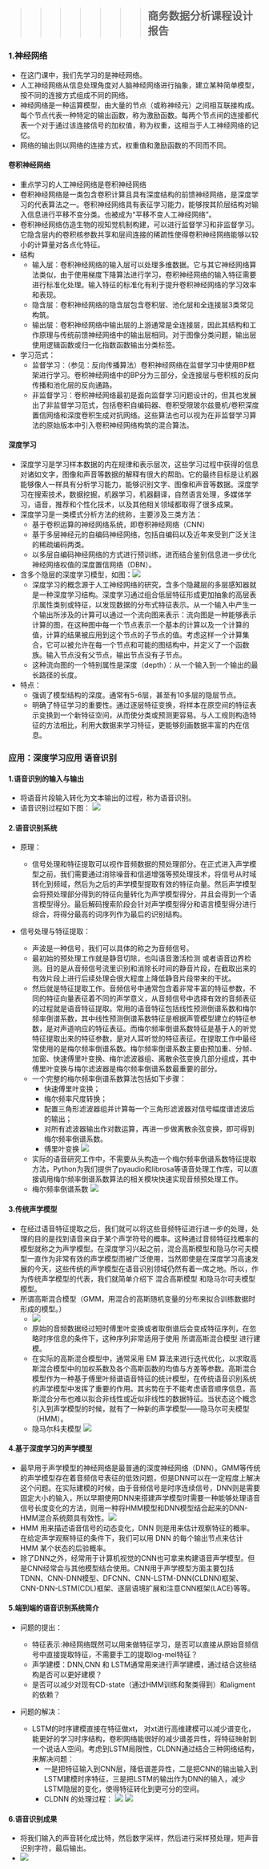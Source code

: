 >>>>>>>## 商务数据分析课程设计报告
### 1.神经网络
+ 在这门课中，我们先学习的是神经网络。
+ 人工神经网络从信息处理角度对人脑神经网络进行抽象，建立某种简单模型，按不同的连接方式组成不同的网络。
+ 神经网络是一种运算模型，由大量的节点（或称神经元）之间相互联接构成。每个节点代表一种特定的输出函数，称为激励函数。每两个节点间的连接都代表一个对于通过该连接信号的加权值，称为权重，这相当于人工神经网络的记忆。
+ 网络的输出则以网络的连接方式，权重值和激励函数的不同而不同。

#### 卷积神经网络
+ 重点学习的人工神经网络是卷积神经网络
+ 卷积神经网络是一类包含卷积计算且具有深度结构的前馈神经网络，是深度学习的代表算法之一。卷积神经网络具有表征学习能力，能够按其阶层结构对输入信息进行平移不变分类。也被成为“平移不变人工神经网络”。
+ 卷积神经网络仿造生物的视知觉机制构建，可以进行监督学习和非监督学习。它隐含层内的卷积核参数共享和层间连接的稀疏性使得卷积神经网络能够以较小的计算量对各点化特征。
+ 结构
    + 输入层：卷积神经网络的输入层可以处理多维数据。它与其它神经网络算法类似，由于使用梯度下降算法进行学习，卷积神经网络的输入特征需要进行标准化处理。输入特征的标准化有利于提升卷积神经网络的学习效率和表现。
    + 隐含层：卷积神经网络的隐含层包含卷积层、池化层和全连接层3类常见构筑。
    + 输出层：卷积神经网络中输出层的上游通常是全连接层，因此其结构和工作原理与传统前馈神经网络中的输出层相同。对于图像分类问题，输出层使用逻辑函数或归一化指数函数输出分类标签。
+ 学习范式：
    + 监督学习：（参见：反向传播算法）卷积神经网络在监督学习中使用BP框架进行学习。卷积神经网络中的BP分为三部分，全连接层与卷积核的反向传播和池化层的反向通路。
    + 非监督学习：卷积神经网络最初是面向监督学习问题设计的，但其也发展出了非监督学习范式，包括卷积自编码器、卷积受限玻尔兹曼机/卷积深度置信网络和深度卷积生成对抗网络。这些算法也可以视为在非监督学习算法的原始版本中引入卷积神经网络构筑的混合算法。

#### 深度学习
+ 深度学习是学习样本数据的内在规律和表示层次，这些学习过程中获得的信息对诸如文字，图像和声音等数据的解释有很大的帮助。它的最终目标是让机器能够像人一样具有分析学习能力，能够识别文字、图像和声音等数据。深度学习在搜索技术，数据挖掘，机器学习，机器翻译，自然语言处理，多媒体学习，语音，推荐和个性化技术，以及其他相关领域都取得了很多成果。
+ 深度学习是一类模式分析方法的统称，主要涉及三类方法：
    + 基于卷积运算的神经网络系统，即卷积神经网络（CNN）
    + 基于多层神经元的自编码神经网络，包括自编码以及近年来受到广泛关注的稀疏编码两类。
    + 以多层自编码神经网络的方式进行预训练，进而结合鉴别信息进一步优化神经网络权值的深度置信网络（DBN）。
+ 含多个隐层的深度学习模型，如图：![](1.png)
    + 深度学习的概念源于人工神经网络的研究，含多个隐藏层的多层感知器就是一种深度学习结构。深度学习通过组合低层特征形成更加抽象的高层表示属性类别或特征，以发现数据的分布式特征表示。从一个输入中产生一个输出所涉及的计算可以通过一个流向图来表示：流向图是一种能够表示计算的图，在这种图中每一个节点表示一个基本的计算以及一个计算的值，计算的结果被应用到这个节点的子节点的值。考虑这样一个计算集合，它可以被允许在每一个节点和可能的图结构中，并定义了一个函数族。输入节点没有父节点，输出节点没有子节点。
    + 这种流向图的一个特别属性是深度（depth）：从一个输入到一个输出的最长路径的长度。
+ 特点：
    + 强调了模型结构的深度。通常有5-6层，甚至有10多层的隐层节点。
    + 明确了特征学习的重要性。通过逐层特征变换，将样本在原空间的特征表示变换到一个新特征空间，从而使分类或预测更容易。与人工规则构造特征的方法相比，利用大数据来学习特征，更能够刻画数据丰富的内在信息。
  
### 应用：深度学习应用 语音识别
#### 1.语音识别的输入与输出
+ 将语音片段输入转化为文本输出的过程，称为语音识别。
+ 语音识别过程如下图：
 ![](2.png)

#### 2.语音识别系统
+ 原理：
    + 信号处理和特征提取可以视作音频数据的预处理部分。在正式进入声学模型之前，我们需要通过消除噪音和信道增强等预处理技术，将信号从时域转化到频域，然后为之后的声学模型提取有效的特征向量。然后声学模型会将预处理部分得到的特征向量转化为声学模型得分，并且会得到一个语言模型得分。最后解码搜索阶段会针对声学模型得分和语言模型得分进行综合，将得分最高的词序列作为最后的识别结构。

+ 信号处理与特征提取：
    + 声波是一种信号，我们可以具体的称之为音频信号。
    + 最初始的预处理工作就是静音切除，也叫语音激活检测 或者语音边界检测。目的是从音频信号流里识别和消除长时间的静音片段，在截取出来的有效片段上进行后续处理会很大程度上降低静音片段带来的干扰。
    + 然后就是特征提取工作。音频信号中通常包含着非常丰富的特征参数，不同的特征向量表征着不同的声学意义，从音频信号中选择有效的音频表征的过程就是语音特征提取。常用的语音特征包括线性预测倒谱系数和梅尔频率倒谱系数，其中线性预测倒谱系数特征是根据声管模型建立的特征参数，是对声道响应的特征表征。而梅尔频率倒谱系数特征是基于人的听觉特征提取出来的特征参数，是对人耳听觉的特征表征。在提取工作中最经常使用的是梅尔频率倒谱系数。梅尔频率倒谱系数主要由预加重、分帧、加窗、快速傅里叶变换、梅尔滤波器组、离散余弦变换几部分组成，其中傅里叶变换与梅尔滤波器是梅尔频率倒谱系数最重要的部分。
    + 一个完整的梅尔频率倒谱系数算法包括如下步骤：
        + 快速傅里叶变换；
        + 梅尔频率尺度转换；
        + 配置三角形滤波器组并计算每一个三角形滤波器对信号幅度谱滤波后的输出；
        + 对所有滤波器输出作对数运算，再进一步做离散余弦变换，即可得到梅尔频率倒谱系数。
        + 傅里叶变换 ![](3.png)
    + 实际的语音研究工作中，不需要从头构造一个梅尔频率倒谱系数特征提取方法，Python为我们提供了pyaudio和librosa等语音处理工作库，可以直接调用梅尔频率倒谱系数算法的相关模块快速实现音频预处理工作。
    + 梅尔频率倒谱系数 ![](4.png)

#### 3.传统声学模型
+ 在经过语音特征提取之后，我们就可以将这些音频特征进行进一步的处理，处理的目的是找到语音来自于某个声学符号的概率。这种通过音频特征找概率的模型就称之为声学模型。在深度学习兴起之前，混合高斯模型和隐马尔可夫模型一直作为非常有效的声学模型而被广泛使用，当然即使是在深度学习高速发展的今天，这些传统的声学模型在语音识别领域仍然有着一席之地。所以，作为传统声学模型的代表，我们就简单介绍下 混合高斯模型 和隐马尔可夫模型模型。
+ 所谓高斯混合模型（GMM，用混合的高斯随机变量的分布来拟合训练数据时形成的模型。）
    + ![](6.png)
    + 原始的音频数据经过短时傅里叶变换或者取倒谱后会变成特征序列，在忽略时序信息的条件下，这种序列非常适用于使用 所谓高斯混合模型 进行建模。
    + 在实际的高斯混合模型中，通常采用 EM 算法来进行迭代优化，以求取高斯混合模型中的加权系数及各个高斯函数的均值与方差等参数。高斯混合模型作为一种基于傅里叶频谱语音特征的统计模型，在传统语音识别系统的声学模型中发挥了重要的作用。其劣势在于不能考虑语音顺序信息，高斯混合分布也难以拟合非线性或近似非线性的数据特征。当状态这个概念引入到声学模型的时候，就有了一种新的声学模型——隐马尔可夫模型（HMM）。
    + 隐马尔科夫模型 ![](5.png)
  
#### 4.基于深度学习的声学模型
+ 最早用于声学模型的神经网络是最普通的深度神经网络（DNN）。GMM等传统的声学模型存在着音频信号表征的低效问题，但是DNN可以在一定程度上解决这个问题。在实际建模的时候，由于音频信号是时序连续信号，DNN则是需要固定大小的输入，所以早期使用DNN来搭建声学模型时需要一种能够处理语音信号长度变化的方法，则用一种将HMM模型和DNN模型结合起来的DNN-HMM混合系统颇具有效性。![](7.png)
+ HMM 用来描述语音信号的动态变化，DNN 则是用来估计观察特征的概率。在给定声学观察特征的条件下，我们可以用 DNN 的每个输出节点来估计 HMM 某个状态的后验概率。
+ 除了DNN之外，经常用于计算机视觉的CNN也可拿来构建语音声学模型。但是CNN经常会与其他模型结合使用。CNN用于声学模型方面主要包括TDNN、CNN-DNN模型、DFCNN、CNN-LSTM-DNN(CLDNN)框架、CNN-DNN-LSTM(CDL)框架、逐层语境扩展和注意CNN框架(LACE)等等。
  
#### 5.端到端的语音识别系统简介
+ 问题的提出：
    + 特征表示:神经网络既然可以用来做特征学习，是否可以直接从原始音频信号中直接提取特征，不需要手工的提取log-mel特征？
    +  声学建模：DNN,CNN 和 LSTM通常用来进行声学建模，通过结合这些结构是否可以更好建模？
    +  是否可以减少对现有CD-state（通过HMM训练和聚类得到）和aligment的依赖？
  
+ 问题的解决：
    + LSTM的时序建模直接在特征做xt， 对xt进行高维建模可以减少谱变化，能更好的学习时序结构，卷积网络能很好的减少谱差异性，将特征映射到一个说话人空间。考虑到LSTM局限性，CLDNN通过结合三种网络结构，来解决问题：
        + 一是把特征输入到CNN层，降低谱差异性，二是把CNN的输出输入到LSTM建模时序特征，三是把LSTM的输出作为DNN的输入，减少LSTM隐层的变化，使得特征转化到更可分的空间。 
        + CLDNN 的处理过程：
        ![](10.png) ![](11.png)


#### 6.语音识别成果
+ 将我们输入的声音转化成比特，然后数字采样，然后进行采样预处理，短声音识别字符，最后输出。
+ ![](13.png)